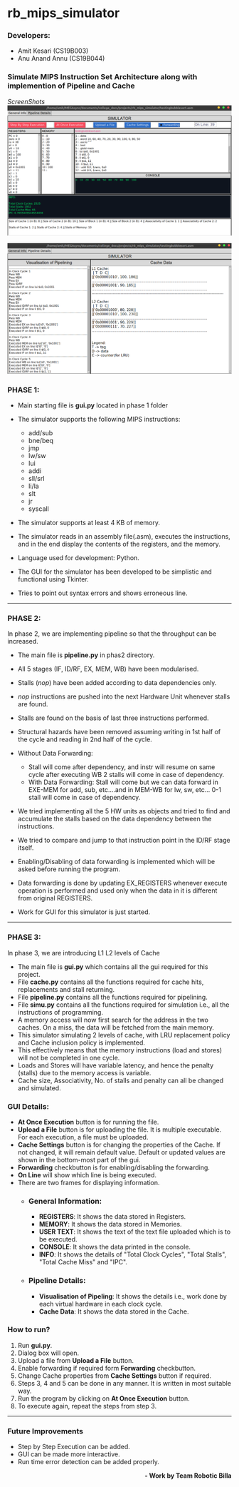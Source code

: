 # rb_mips_simulator

### Developers:
* Amit Kesari (CS19B003)
* Anu Anand Annu (CS19B044)

### Simulate MIPS Instruction Set Architecture along with implemention of Pipeline and Cache 

*ScreenShots*
![img.png](img.png)

![img_1.png](img_1.png)

### PHASE 1:
* Main starting file is **gui.py** located in phase 1 folder
* The simulator supports the following MIPS instructions: 
  * add/sub
  * bne/beq
  * jmp
  * lw/sw
  * lui
  * addi  
  * sll/srl
  * li/la
  * slt
  * jr
  * syscall
  
* The simulator supports at least 4 KB of memory.
* The simulator reads in an assembly file(.asm), executes the instructions, and in the end display
the contents of the registers, and the memory.
* Language used for development: Python.
* The GUI for the simulator has been developed to be simplistic and functional using Tkinter. 
* Tries to point out syntax errors and shows erroneous line. 


---

### PHASE 2:
In phase 2, we are implementing pipeline so that the throughput can be increased.

* The main file is **pipeline.py** in phas2 directory.
* All 5 stages (IF, ID/RF, EX, MEM, WB) have been modularised.
* Stalls (*nop*) have been added according to data dependencies only.
* *nop* instructions are pushed into the next Hardware Unit whenever stalls are found.
* Stalls are found on the basis of last three instructions performed.
* Structural hazards have been removed assuming writing in 1st half of the cycle and reading in 2nd half of the cycle.
* Without Data Forwarding:
    * Stall will come after dependency, and instr will resume on same cycle after executing WB
        2 stalls will come in case of dependency.
    * With Data Forwarding:
        Stall will come but we can data forward in EXE-MEM for add, sub, etc....and in MEM-WB for lw, sw, etc...
        0-1 stall will come in case of dependency.

* We tried implementing all the 5 HW units as objects and tried to find and accumulate the stalls based on the data dependency between the instructions.
* We tried to compare and jump to that instruction point in the ID/RF stage itself.
* Enabling/Disabling of data forwarding is implemented which will be asked before running the program.
* Data forwarding is done by updating EX_REGISTERS whenever execute operation is performed and used only when the data in it is different from original REGISTERS.
* Work for GUI for this simulator is just started.

---

### PHASE 3:
In phase 3, we are introducing L1 L2 levels of Cache

* The main file is **gui.py** which contains all the gui required for this project.
* File **cache.py** contains all the functions required for cache hits, replacements and stall returning.
* File **pipeline.py** contains all the functions required for pipelining.
* File **simu.py** contains all the functions required for simulation i.e., all the instructions of programming.
* A memory access will now first search for the address in the two caches. On a miss, the data
will be fetched from the main memory.
* This simulator simulating 2 levels of cache, with LRU replacement policy and Cache inclusion policy is implemented.
* This effectively means that the memory instructions (load and stores) will not be completed
in one cycle.
* Loads and Stores will have variable latency, and hence the penalty (stalls) due to the memory
access is variable.
* Cache size, Associativity, No. of stalls and penalty can all be changed and simulated.
  
### GUI Details:
* **At Once Execution** button is for running the file.
* **Upload a File** button is for uploading the file. It is multiple executable. For each execution, a file must be uploaded.
* **Cache Settings** button is for changing the properties of the Cache. If not changed, it will remain default value. Default or updated values are shown in the bottom-most part of the gui.
* **Forwarding** checkbutton is for enabling/disabling the forwarding.
* **On Line** will show which line is being executed.
* There are two frames for displaying information.
    * ### General Information:
        * **REGISTERS**: It shows the data stored in Registers.
        * **MEMORY**: It shows the data stored in Memories.
        * **USER TEXT**: It shows the text of the text file uploaded which is to be executed.
        * **CONSOLE**: It shows the data printed in the console.
        * **INFO**: It shows the details of "Total Clock Cycles", "Total Stalls", "Total Cache Miss" and "IPC".
    * ### Pipeline Details:
        * **Visualisation of Pipeling**: It shows the details i.e., work done by each virtual hardware in each clock cycle.
        * **Cache Data**: It shows the data stored in the Cache.
    
### How to run?
1) Run **gui.py**.
2) Dialog box will open.
3) Upload a file from **Upload a File** button.
4) Enable forwarding if required form **Forwarding** checkbutton.
5) Change Cache properties from **Cache Settings** button if required.
6) Steps 3, 4 and 5 can be done in any manner. It is written in most suitable way.
7) Run the program by clicking on **At Once Execution** button.
8) To execute again, repeat the steps from step 3.

---

### Future Improvements
* Step by Step Execution can be added.
* GUI can be made more interactive.
* Run time error detection can be added properly.

<div align="right" ><b> - Work by Team Robotic Billa</b></div>
    
        


